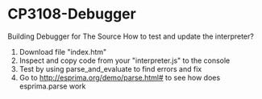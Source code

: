 # CP3108-Debugger
Building Debugger for The Source
How to test and update the interpreter?
1. Download file "index.htm"
2. Inspect and copy code from your "interpreter.js" to the console
3. Test by using parse_and_evaluate to find errors and fix
4. Go to http://esprima.org/demo/parse.html# to see how does esprima.parse work
